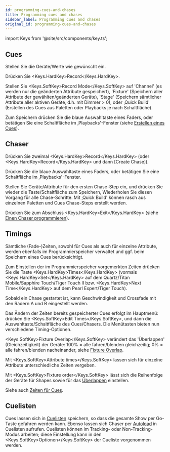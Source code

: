 ```yaml
---
id: programming-cues-and-chases
title: Programming cues and chases
sidebar_label: Programming cues and chases
original_id: programming-cues-and-chases
---
```


import Keys from '@site/src/components/key.ts';

## Cues

Stellen Sie die Geräte/Werte wie gewünscht ein.

Drücken Sie <Keys.HardKey>Record</Keys.HardKey>.

Stellen Sie <Keys.SoftKey>Record Mode</Keys.SoftKey> auf 'Channel' (es werden nur die geänderten
Attribute gespeichert), 'Fixture' (Speichern aller Attribute der
gewählten/geänderten Geräte), 'Stage' (Speichern sämtlicher Attribute
aller aktiven Geräte, d.h. mit Dimmer \> 0), oder ‚Quick Build'
(Erstellen des Cues aus Paletten oder Playbacks je nach Schaltfläche).

Zum Speichern drücken Sie die blaue Auswahltaste eines Faders, oder
betätigen Sie eine Schaltfläche im ‚Playbacks'-Fenster (siehe [Erstellen eines Cues](../cues/creating-a-cue.md)).

## Chaser

Drücken Sie zweimal <Keys.HardKey>Record</Keys.HardKey> (oder <Keys.HardKey>Record</Keys.HardKey> und dann \[Create
Chase\]).

Drücken Sie die blaue Auswahltaste eines Faders, oder betätigen Sie eine
Schaltfläche im ‚Playbacks'-Fenster.

Stellen Sie Geräte/Attribute für den ersten Chase-Step ein, und drücken
Sie wieder die Taste/Schaltfläche zum Speichern, Wiederholen Sie diesen
Vorgang für alle Chase-Schritte. Mit ‚Quick Build' können rasch aus
einzelnen Paletten und Cues Chase-Steps erstellt werden.

Drücken Sie zum Abschluss <Keys.HardKey>Exit</Keys.HardKey> (siehe [Einen Chaser programmieren](../chases/creating-a-chase.md#einen-chaser-programmieren)).

## Timings

Sämtliche (Fade-)Zeiten, sowohl für Cues als auch für einzelne
Attribute, werden ebenfalls im Programmierspeicher verwaltet und ggf.
beim Speichern eines Cues berücksichtigt.

Zum Einstellen der im Programmierspeicher vorgemerkten Zeiten drücken
Sie die Taste <Keys.HardKey>Times</Keys.HardKey> (vormals <Keys.HardKey>Set</Keys.HardKey> auf dem Quartz/Titan Mobile/Sapphire
Touch/Tiger Touch II bzw. <Keys.HardKey>Next Time</Keys.HardKey> auf dem Pearl Expert/Tiger
Touch).

Sobald ein Chase gestartet ist, kann Geschwindigkeit und Crossfade mit
den Rädern A und B eingestellt werden.

Das Ändern der Zeiten bereits gespeicherter Cues erfolgt im Hauptmenü:
drücken Sie <Keys.SoftKey>Edit Times</Keys.SoftKey>, und dann die Auswahltaste/Schaltfläche des
Cues/Chasers. Die Menütasten bieten nun verschiedene Timing-Optionen.

<Keys.SoftKey>Fixture Overlap</Keys.SoftKey> verändert das 'Überlappen' (Gleichzeitigkeit) der
Geräte: 100% = alle fahren/blenden gleichzeitig; 0% = alle
fahren/blenden nacheinander, siehe [Fixture Overlap](../cues/cue-timing.md#einstellen-von-überblendzeiten-und-geräteversatz).

Mit <Keys.SoftKey>Attribute times</Keys.SoftKey> lassen sich für einzelne Attribute
unterschiedliche Zeiten vergeben.

Mit <Keys.SoftKey>Fixture order</Keys.SoftKey> lässt sich die Reihenfolge der Geräte für Shapes
sowie für das [Überlappen](../cues/cue-timing.md#einstellen-von-überblendzeiten-und-geräteversatz) einstellen.

Siehe auch [Zeiten für Cues](../cues/cue-timing.md).

## Cuelisten

Cues lassen sich in [Cuelisten](../cue-lists/creating-a-cue-list.md) 
speichern, so dass die gesamte Show per Go-Taste gefahren werden kann. 
Ebenso lassen sich Chaser per [Autoload](../cue-lists/creating-a-cue-list.md#autoloading-laden-eines-externen-cues) in
Cuelisten aufrufen. Cuelisten können im Tracking- oder
Non-Tracking-Modus arbeiten; diese Einstellung kann in den
<Keys.SoftKey>Optionen</Keys.SoftKey> der Cueliste vorgenommen werden. 
